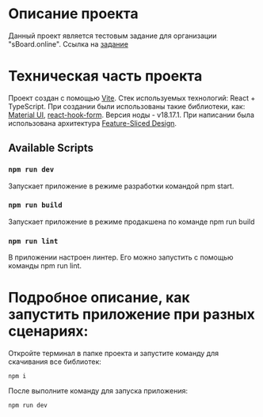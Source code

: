 # Описание проекта

Данный проект является тестовым задание для организации "sBoard.online".
Ссылка на [задание](https://docs.google.com/document/d/1Mck5tZn5z5RbmEgGRuKIeRWEKjlswmLIrbh1-11eS4A/edit?tab=t.0)

# Техническая часть проекта

Проект создан с помощью [Vite](https://vitejs.dev/).
Стек используемых технологий: React + TypeScript.
При создании были использованы такие библиотеки, как: [Material UI](https://mui.com/), [react-hook-form](https://react-hook-form.com/).
Версия ноды - v18.17.1.
При написании была использована архитектура [Feature-Sliced Design](https://feature-sliced.design/ru/).

## Available Scripts

### `npm run dev`

Запускает приложение в режиме разработки командой npm start.

### `npm run build`

Запускает приложение в режиме продакшена по команде npm run build

### `npm run lint`

В приложении настроен линтер. Его можно запустить с помощью команды npm run lint.

# Подробное описание, как запустить приложение при разных сценариях:

Откройте терминал в папке проекта и запустите команду для скачивания все библиотек:

```
npm i
```

После выполните команду для запуска приложения:

```
npm run dev
```
